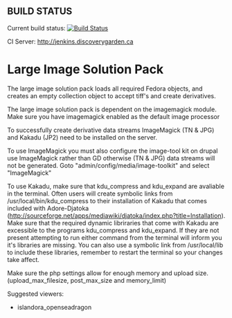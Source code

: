 BUILD STATUS
------------
Current build status:
[![Build Status](https://travis-ci.org/Islandora/islandora_solution_pack_large_image.png?branch=7.x)](https://travis-ci.org/Islandora/islandora_solution_pack_large_image)

CI Server:
http://jenkins.discoverygarden.ca

Large Image Solution Pack
=========================

The large image solution pack loads all required Fedora objects, and creates an empty collection object
to accept tiff's and create derivatives.

The large image solution pack is dependent on the imagemagick module. Make sure
you have imagemagick enabled as the default image processor

To successfully create derivative data streams ImageMagick (TN & JPG) and Kakadu (JP2) need to be installed on the server.

To use ImageMagick you must also configure the image-tool kit on drupal use ImageMagick rather than GD otherwise (TN & JPG) data streams will not be generated.
Goto "admin/config/media/image-toolkit" and select "ImageMagick"

To use Kakadu, make sure that kdu_compress and kdu_expand are avaliable in the terminal. Often users will create symbolic links from /usr/local/bin/kdu_compress to their installation of Kakadu that comes included with Adore-Djatoka (http://sourceforge.net/apps/mediawiki/djatoka/index.php?title=Installation). Make sure that the required dynamic libriraries that come with Kakadu are excessible to the
programs kdu_compress and kdu_expand. If they are not present attempting to run either command from the terminal will inform you it's libraries are missing. You can also use a symbolic link from /usr/local/lib to include these libraries, remember to restart the terminal so your changes take affect.

Make sure the php settings allow for enough memory and upload size.
(upload_max_filesize, post_max_size and memory_limit)

Suggested viewers:
- islandora_openseadragon
